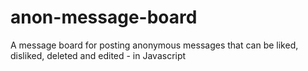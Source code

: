 # anon-message-board
A message board for posting anonymous messages that can be liked, disliked, deleted and edited - in Javascript
